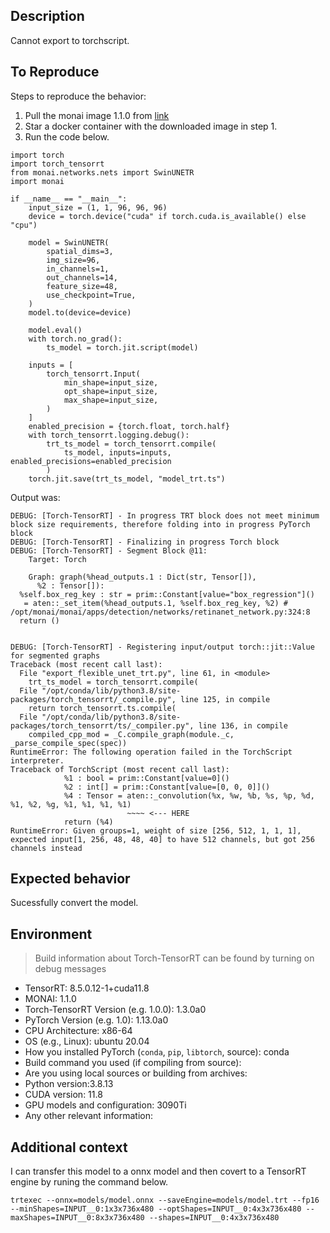 ##  Description

Cannot export to torchscript.

## To Reproduce

Steps to reproduce the behavior:

1. Pull the monai image 1.1.0 from [link](https://hub.docker.com/r/projectmonai/monai/tags)
1. Star a docker container with the downloaded image in step 1.
1. Run the code below.

```
import torch
import torch_tensorrt
from monai.networks.nets import SwinUNETR
import monai

if __name__ == "__main__":
    input_size = (1, 1, 96, 96, 96)
    device = torch.device("cuda" if torch.cuda.is_available() else "cpu")
    
    model = SwinUNETR(
        spatial_dims=3,
        img_size=96,
        in_channels=1,
        out_channels=14,
        feature_size=48,
        use_checkpoint=True,
    )
    model.to(device=device)

    model.eval()
    with torch.no_grad():
        ts_model = torch.jit.script(model)

    inputs = [
        torch_tensorrt.Input(
            min_shape=input_size,
            opt_shape=input_size,
            max_shape=input_size,
        )
    ]
    enabled_precision = {torch.float, torch.half}
    with torch_tensorrt.logging.debug():
        trt_ts_model = torch_tensorrt.compile(
            ts_model, inputs=inputs, enabled_precisions=enabled_precision
        )
    torch.jit.save(trt_ts_model, "model_trt.ts")

```

Output was:

```
DEBUG: [Torch-TensorRT] - In progress TRT block does not meet minimum block size requirements, therefore folding into in progress PyTorch block
DEBUG: [Torch-TensorRT] - Finalizing in progress Torch block
DEBUG: [Torch-TensorRT] - Segment Block @11:
    Target: Torch

    Graph: graph(%head_outputs.1 : Dict(str, Tensor[]),
      %2 : Tensor[]):
  %self.box_reg_key : str = prim::Constant[value="box_regression"]()
   = aten::_set_item(%head_outputs.1, %self.box_reg_key, %2) # /opt/monai/monai/apps/detection/networks/retinanet_network.py:324:8
  return ()


DEBUG: [Torch-TensorRT] - Registering input/output torch::jit::Value for segmented graphs
Traceback (most recent call last):
  File "export_flexible_unet_trt.py", line 61, in <module>
    trt_ts_model = torch_tensorrt.compile(
  File "/opt/conda/lib/python3.8/site-packages/torch_tensorrt/_compile.py", line 125, in compile
    return torch_tensorrt.ts.compile(
  File "/opt/conda/lib/python3.8/site-packages/torch_tensorrt/ts/_compiler.py", line 136, in compile
    compiled_cpp_mod = _C.compile_graph(module._c, _parse_compile_spec(spec))
RuntimeError: The following operation failed in the TorchScript interpreter.
Traceback of TorchScript (most recent call last):
            %1 : bool = prim::Constant[value=0]()
            %2 : int[] = prim::Constant[value=[0, 0, 0]]()
            %4 : Tensor = aten::_convolution(%x, %w, %b, %s, %p, %d, %1, %2, %g, %1, %1, %1, %1)
                          ~~~~ <--- HERE
            return (%4)
RuntimeError: Given groups=1, weight of size [256, 512, 1, 1, 1], expected input[1, 256, 48, 48, 40] to have 512 channels, but got 256 channels instead
```
<!-- If you have a code sample, error messages, stack traces, please provide it here as well -->

## Expected behavior

Sucessfully convert the model.

## Environment

> Build information about Torch-TensorRT can be found by turning on debug messages
 - TensorRT: 8.5.0.12-1+cuda11.8
 - MONAI: 1.1.0
 - Torch-TensorRT Version (e.g. 1.0.0): 1.3.0a0
 - PyTorch Version (e.g. 1.0): 1.13.0a0
 - CPU Architecture: x86-64
 - OS (e.g., Linux): ubuntu 20.04
 - How you installed PyTorch (`conda`, `pip`, `libtorch`, source): conda
 - Build command you used (if compiling from source):
 - Are you using local sources or building from archives:
 - Python version:3.8.13
 - CUDA version: 11.8
 - GPU models and configuration: 3090Ti
 - Any other relevant information:

## Additional context

<!-- Add any other context about the problem here. -->
I can transfer this model to a onnx model and then covert to a TensorRT engine by runing the command below.
```
trtexec --onnx=models/model.onnx --saveEngine=models/model.trt --fp16 --minShapes=INPUT__0:1x3x736x480 --optShapes=INPUT__0:4x3x736x480 --maxShapes=INPUT__0:8x3x736x480 --shapes=INPUT__0:4x3x736x480
```